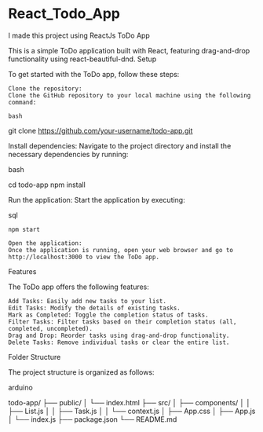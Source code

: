 # React_Todo_App
I made this project using ReactJs
ToDo App

This is a simple ToDo application built with React, featuring drag-and-drop functionality using react-beautiful-dnd.
Setup

To get started with the ToDo app, follow these steps:

    Clone the repository:
    Clone the GitHub repository to your local machine using the following command:

    bash

git clone https://github.com/your-username/todo-app.git

Install dependencies:
Navigate to the project directory and install the necessary dependencies by running:

bash

cd todo-app
npm install

Run the application:
Start the application by executing:

sql

    npm start

    Open the application:
    Once the application is running, open your web browser and go to http://localhost:3000 to view the ToDo app.

Features

The ToDo app offers the following features:

    Add Tasks: Easily add new tasks to your list.
    Edit Tasks: Modify the details of existing tasks.
    Mark as Completed: Toggle the completion status of tasks.
    Filter Tasks: Filter tasks based on their completion status (all, completed, uncompleted).
    Drag and Drop: Reorder tasks using drag-and-drop functionality.
    Delete Tasks: Remove individual tasks or clear the entire list.

Folder Structure

The project structure is organized as follows:

arduino

todo-app/
  ├── public/
  │   └── index.html
  ├── src/
  │   ├── components/
  │   │   ├── List.js
  │   │   ├── Task.js
  │   │   └── context.js
  │   ├── App.css
  │   ├── App.js
  │   └── index.js
  ├── package.json
  └── README.md
